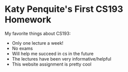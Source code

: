 # Katy Penquite's First CS193 Homework

My favorite things about CS193:
- Only one lecture a week!
- No exams
- Will help me succeed in cs in the future
- The lectures have been very informative/helpful
- This website assignment is pretty cool
